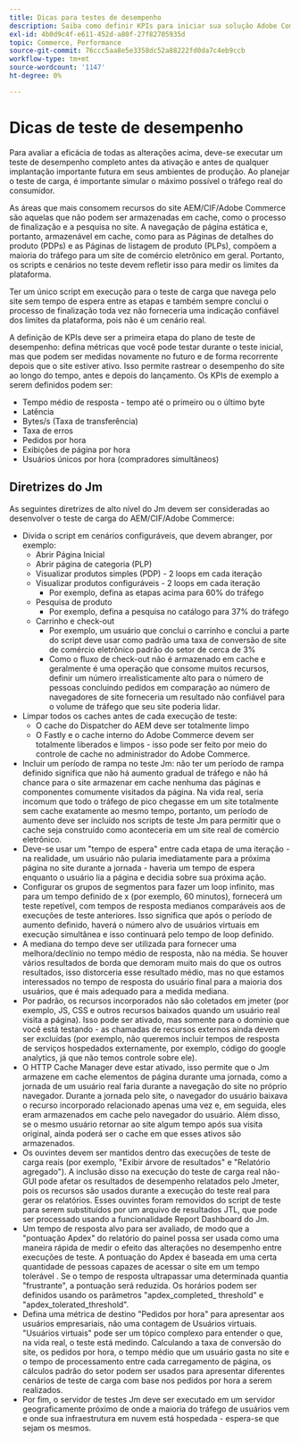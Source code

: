 ```yaml
---
title: Dicas para testes de desempenho
description: Saiba como definir KPIs para iniciar sua solução Adobe Commerce e Adobe Experience Manager.
exl-id: 4b0d9c4f-e611-452d-a80f-27f82705935d
topic: Commerce, Performance
source-git-commit: 76ccc5aa8e5e3358dc52a88222fd0da7c4eb9ccb
workflow-type: tm+mt
source-wordcount: '1147'
ht-degree: 0%

---
```


# Dicas de teste de desempenho

Para avaliar a eficácia de todas as alterações acima, deve-se executar um teste de desempenho completo antes da ativação e antes de qualquer implantação importante futura em seus ambientes de produção. Ao planejar o teste de carga, é importante simular o máximo possível o tráfego real do consumidor.

As áreas que mais consomem recursos do site AEM/CIF/Adobe Commerce são aquelas que não podem ser armazenadas em cache, como o processo de finalização e a pesquisa no site. A navegação de página estática e, portanto, armazenável em cache, como para as Páginas de detalhes do produto (PDPs) e as Páginas de listagem de produto (PLPs), compõem a maioria do tráfego para um site de comércio eletrônico em geral. Portanto, os scripts e cenários no teste devem refletir isso para medir os limites da plataforma.

Ter um único script em execução para o teste de carga que navega pelo site sem tempo de espera entre as etapas e também sempre conclui o processo de finalização toda vez não forneceria uma indicação confiável dos limites da plataforma, pois não é um cenário real.

A definição de KPIs deve ser a primeira etapa do plano de teste de desempenho: defina métricas que você pode testar durante o teste inicial, mas que podem ser medidas novamente no futuro e de forma recorrente depois que o site estiver ativo. Isso permite rastrear o desempenho do site ao longo do tempo, antes e depois do lançamento. Os KPIs de exemplo a serem definidos podem ser:

- Tempo médio de resposta - tempo até o primeiro ou o último byte
- Latência
- Bytes/s (Taxa de transferência)
- Taxa de erros
- Pedidos por hora
- Exibições de página por hora
- Usuários únicos por hora (compradores simultâneos)

## Diretrizes do Jm

As seguintes diretrizes de alto nível do Jm devem ser consideradas ao desenvolver o teste de carga do AEM/CIF/Adobe Commerce:

- Divida o script em cenários configuráveis, que devem abranger, por exemplo:
   - Abrir Página Inicial
   - Abrir página de categoria (PLP)
   - Visualizar produtos simples (PDP) - 2 loops em cada iteração
   - Visualizar produtos configuráveis - 2 loops em cada iteração
      - Por exemplo, defina as etapas acima para 60% do tráfego
   - Pesquisa de produto
      - Por exemplo, defina a pesquisa no catálogo para 37% do tráfego
   - Carrinho e check-out
      - Por exemplo, um usuário que conclui o carrinho e conclui a parte do script deve usar como padrão uma taxa de conversão de site de comércio eletrônico padrão do setor de cerca de 3%
      - Como o fluxo de check-out não é armazenado em cache e geralmente é uma operação que consome muitos recursos, definir um número irrealisticamente alto para o número de pessoas concluindo pedidos em comparação ao número de navegadores de site forneceria um resultado não confiável para o volume de tráfego que seu site poderia lidar.
- Limpar todos os caches antes de cada execução de teste:
   - O cache do Dispatcher do AEM deve ser totalmente limpo
   - O Fastly e o cache interno do Adobe Commerce devem ser totalmente liberados e limpos - isso pode ser feito por meio do controle de cache no administrador do Adobe Commerce.
- Incluir um período de rampa no teste Jm: não ter um período de rampa definido significa que não há aumento gradual de tráfego e não há chance para o site armazenar em cache nenhuma das páginas e componentes comumente visitados da página. Na vida real, seria incomum que todo o tráfego de pico chegasse em um site totalmente sem cache exatamente ao mesmo tempo, portanto, um período de aumento deve ser incluído nos scripts de teste Jm para permitir que o cache seja construído como aconteceria em um site real de comércio eletrônico.
- Deve-se usar um &quot;tempo de espera&quot; entre cada etapa de uma iteração - na realidade, um usuário não pularia imediatamente para a próxima página no site durante a jornada - haveria um tempo de espera enquanto o usuário lia a página e decidia sobre sua próxima ação.
- Configurar os grupos de segmentos para fazer um loop infinito, mas para um tempo definido de x (por exemplo, 60 minutos), fornecerá um teste repetível, com tempos de resposta medianos comparáveis aos de execuções de teste anteriores. Isso significa que após o período de aumento definido, haverá o número alvo de usuários virtuais em execução simultânea e isso continuará pelo tempo de loop definido.
- A mediana do tempo deve ser utilizada para fornecer uma melhora/declínio no tempo médio de resposta, não na média. Se houver vários resultados de borda que demoram muito mais do que os outros resultados, isso distorceria esse resultado médio, mas no que estamos interessados no tempo de resposta do usuário final para a maioria dos usuários, que é mais adequado para a medida mediana.
- Por padrão, os recursos incorporados não são coletados em jmeter (por exemplo, JS, CSS e outros recursos baixados quando um usuário real visita a página). Isso pode ser ativado, mas somente para o domínio que você está testando - as chamadas de recursos externos ainda devem ser excluídas (por exemplo, não queremos incluir tempos de resposta de serviços hospedados externamente, por exemplo, código do google analytics, já que não temos controle sobre ele).
- O HTTP Cache Manager deve estar ativado, isso permite que o Jm armazene em cache elementos de página durante uma jornada, como a jornada de um usuário real faria durante a navegação do site no próprio navegador. Durante a jornada pelo site, o navegador do usuário baixava o recurso incorporado relacionado apenas uma vez e, em seguida, eles eram armazenados em cache pelo navegador do usuário. Além disso, se o mesmo usuário retornar ao site algum tempo após sua visita original, ainda poderá ser o cache em que esses ativos são armazenados.
- Os ouvintes devem ser mantidos dentro das execuções de teste de carga reais (por exemplo, &quot;Exibir árvore de resultados&quot; e &quot;Relatório agregado&quot;). A inclusão disso na execução do teste de carga real não-GUI pode afetar os resultados de desempenho relatados pelo Jmeter, pois os recursos são usados durante a execução do teste real para gerar os relatórios. Esses ouvintes foram removidos do script de teste para serem substituídos por um arquivo de resultados JTL, que pode ser processado usando a funcionalidade Report Dashboard do Jm.
- Um tempo de resposta alvo para ser avaliado, de modo que a &quot;pontuação Apdex&quot; do relatório do painel possa ser usada como uma maneira rápida de medir o efeito das alterações no desempenho entre execuções de teste. A pontuação do Apdex é baseada em uma certa quantidade de pessoas capazes de acessar o site em um tempo tolerável . Se o tempo de resposta ultrapassar uma determinada quantia &quot;frustrante&quot;, a pontuação será reduzida. Os horários podem ser definidos usando os parâmetros &quot;apdex_completed_ threshold&quot; e &quot;apdex_tolerated_threshold&quot;.
- Defina uma métrica de destino &quot;Pedidos por hora&quot; para apresentar aos usuários empresariais, não uma contagem de Usuários virtuais. &quot;Usuários virtuais&quot; pode ser um tópico complexo para entender o que, na vida real, o teste está medindo. Calculando a taxa de conversão do site, os pedidos por hora, o tempo médio que um usuário gasta no site e o tempo de processamento entre cada carregamento de página, os cálculos padrão do setor podem ser usados para apresentar diferentes cenários de teste de carga com base nos pedidos por hora a serem realizados.
- Por fim, o servidor de testes Jm deve ser executado em um servidor geograficamente próximo de onde a maioria do tráfego de usuários vem e onde sua infraestrutura em nuvem está hospedada - espera-se que sejam os mesmos.
